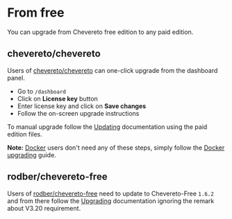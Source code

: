 # From free

You can upgrade from Chevereto free edition to any paid edition.

## chevereto/chevereto

Users of [chevereto/chevereto](https://github.com/chevereto/chevereto) can one-click upgrade from the dashboard panel.

* Go to `/dashboard`
* Click on **License key** button
* Enter license key and click on **Save changes**
* Follow the on-screen upgrade instructions

To manual upgrade follow the [Updating](updating.md) documentation using the paid edition files.

**Note:** [Docker](../../guides/docker/README.md) users don't need any of these steps, simply follow the [Docker upgrading](../../guides/docker/README.md#upgrading) guide.

## rodber/chevereto-free

Users of [rodber/chevereto-free](https://github.com/rodber/chevereto-free) need to update to Chevereto-Free `1.6.2` and from there follow the [Upgrading](upgrading.md) documentation ignoring the remark about V3.20 requirement.
